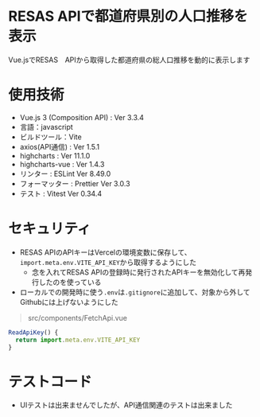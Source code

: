 # RESAS APIで都道府県別の人口推移を表示

Vue.jsでRESAS　APIから取得した都道府県の総人口推移を動的に表示します

# 使用技術
- Vue.js 3 (Composition API) : Ver 3.3.4
- 言語：javascript
- ビルドツール：Vite
- axios(API通信) : Ver 1.5.1
- highcharts : Ver 11.1.0
- highcharts-vue : Ver 1.4.3
- リンター : ESLint Ver 8.49.0
- フォーマッター : Prettier Ver 3.0.3
- テスト : Vitest Ver 0.34.4

# セキュリティ
- RESAS APIのAPIキーはVercelの環境変数に保存して、`import.meta.env.VITE_API_KEY`から取得するようにした
  - 念を入れてRESAS APIの登録時に発行されたAPIキーを無効化して再発行したのを使っている
- ローカルでの開発時に使う`.env`は`.gitignore`に追加して、対象から外してGithubには上げないようにした
>src/components/FetchApi.vue
```javascript
ReadApiKey() {
  return import.meta.env.VITE_API_KEY
}
```

# テストコード
- UIテストは出来ませんでしたが、API通信関連のテストは出来ました



